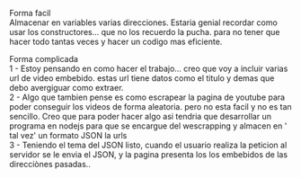 Forma facil  
Almacenar en variables varias direcciones. Estaria genial recordar como usar los constructores... que no los recuerdo la pucha. para no tener que hacer todo tantas veces y hacer un codigo mas eficiente.

Forma complicada  
1 - Estoy pensando en como hacer el trabajo... creo que voy a incluir varias url de video embebido. estas url tiene datos como el titulo y demas que debo avergiguar como extraer.  
2 - Algo que tambien pense es como escrapear la pagina de youtube para poder conseguir los videos de forma aleatoria. pero no esta facil y no es tan sencillo. Creo que para poder hacer algo asi tendria que desarrollar un programa en nodejs para que se encargue del wescrapping y almacen en ' tal vez' un formato JSON la urls  
3 - Teniendo el tema del JSON listo, cuando el usuario realiza la peticion al servidor se le envia el JSON, y la pagina presenta los los embebidos de las direcciònes pasadas..